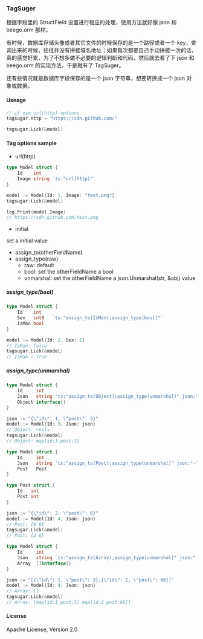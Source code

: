 ### TagSuger

根据字段里的 StructField 设置进行相应的处理，使用方法就好像 json 和 beego.orm 那样。

有时候，数据库存储头像或者其它文件的时候保存的是一个路径或者一个 key，查询出来的时候，往往并没有拼接域名地址；如果每次都要自己手动拼接一次的话，真的感觉好累，为了不想多做不必要的逻辑判断和代码，然后就去看了下 json 和 beego.orm 的实现方法，于是就有了 TagSuger。

还有些情况就是数据库字段保存的是一个 json 字符串，想要转换成一个 json 对象或数据。



#### Useage

```go
// if use url(http) options
tagsugar.Http = "https://cdn.github.com/"

tagsugar.Lick(&model)

```

#### Tag options sample

- url(http)

```go
type Model struct {
    Id    int
    Image string `ts:"url(http)"`
}

model := Model{Id: 1, Image: "test.png"}
tagsugar.Lick(&model)

log.Print(model.Image)
// https://cdn.github.com/test.png
```



- initial

set a initial value



- assign_to(otherFieldName)
- assign_type(raw)
  - raw: default
  - bool: set the otherFieldName a bool
  - unmarshal: set the otherFieldName a json.Unmarshal(str, &obj) value

##### assign_type(bool)

```go
type Model struct {
    Id    int
    Sex   int8   `ts:"assign_to(IsMan);assign_type(bool)"`
	IsMan bool
}

model := Model{Id: 2, Sex: 1}
// IsMan: false
tagsugar.Lick(&model)
// IsMan : true
```

##### assign_type(unmarshal)

```go
type Model struct {
	Id     int
    Json   string `ts:"assign_to(Object);assign_type(unmarshal)" json:"-"`
	Object interface{}
}

json := "{\"id\": 1, \"post\": 2}"
model := Model{Id: 3, Json: json}
// Object: <nil>
tagsugar.Lick(&model)
// Object: map[id:1 post:2]
```

```go
type Model struct {
	Id     int
    Json   string `ts:"assign_to(Post);assign_type(unmarshal)" json:"-"`
	Post   Post
}

type Post struct {
	Id   int
	Post int
}

json := "{\"id\": 2, \"post\": 6}"
model := Model{Id: 4, Json: json}
// Post: {0 0}
tagsugar.Lick(&model)
// Post: {2 6}
```

```go
type Model struct {
	Id     int
    Json   string `ts:"assign_to(Array);assign_type(unmarshal)" json:"-"`
	Array  []interface{}
}

json := "[{\"id\": 1, \"post\": 3},{\"id\": 2, \"post\": 66}]"
model := Model{Id: 4, Json: json}
// Array: []
tagsugar.Lick(&model)
// Array: [map[id:1 post:3] map[id:2 post:66]]
```



#### License

Apache License, Version 2.0